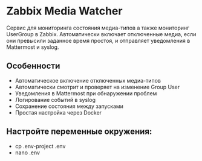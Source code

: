 # Zabbix Media Watcher

Сервис для мониторинга состояния медиа-типов а также мониторинг UserGroup в Zabbix. Автоматически включает отключенные медиа, если они превысили заданное время простоя, и отправляет уведомления в Mattermost и syslog.

## Особенности

- Автоматическое включение отключенных медиа-типов
- Автоматически смотрит и проверяет на изменение Group User
- Уведомления в Mattermost при обнаружении проблем
- Логирование событий в syslog
- Сохранение состояния между запусками
- Простая настройка через Docker

## Настройте переменные окружения:
- cp .env-project .env
- nano .env